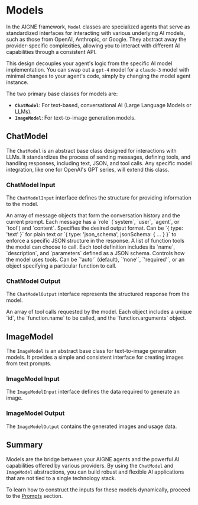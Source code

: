# Models

In the AIGNE framework, `Model` classes are specialized agents that serve as standardized interfaces for interacting with various underlying AI models, such as those from OpenAI, Anthropic, or Google. They abstract away the provider-specific complexities, allowing you to interact with different AI capabilities through a consistent API.

This design decouples your agent's logic from the specific AI model implementation. You can swap out a `gpt-4` model for a `claude-3` model with minimal changes to your agent's code, simply by changing the model agent instance.

The two primary base classes for models are:

*   **`ChatModel`**: For text-based, conversational AI (Large Language Models or LLMs).
*   **`ImageModel`**: For text-to-image generation models.

## ChatModel

The `ChatModel` is an abstract base class designed for interactions with LLMs. It standardizes the process of sending messages, defining tools, and handling responses, including text, JSON, and tool calls. Any specific model integration, like one for OpenAI's GPT series, will extend this class.

### ChatModel Input

The `ChatModelInput` interface defines the structure for providing information to the model.

<x-field-group>
  <x-field data-name="messages" data-type="ChatModelInputMessage[]" data-required="true">
    <x-field-desc markdown>An array of message objects that form the conversation history and the current prompt. Each message has a `role` (`system`, `user`, `agent`, or `tool`) and `content`.</x-field-desc>
  </x-field>
  <x-field data-name="responseFormat" data-type="object" data-required="false">
    <x-field-desc markdown>Specifies the desired output format. Can be `{ type: 'text' }` for plain text or `{ type: 'json_schema', jsonSchema: { ... } }` to enforce a specific JSON structure in the response.</x-field-desc>
  </x-field>
  <x-field data-name="tools" data-type="ChatModelInputTool[]" data-required="false">
    <x-field-desc markdown>A list of function tools the model can choose to call. Each tool definition includes its `name`, `description`, and `parameters` defined as a JSON schema.</x-field-desc>
  </x-field>
  <x-field data-name="toolChoice" data-type="string | object" data-required="false">
    <x-field-desc markdown>Controls how the model uses tools. Can be `'auto'` (default), `'none'`, `'required'`, or an object specifying a particular function to call.</x-field-desc>
  </x-field>
  <x-field data-name="modelOptions" data-type="object" data-required="false" data-desc="Provider-specific options to control model behavior.">
    <x-field data-name="model" data-type="string" data-required="false" data-desc="The specific model name or version (e.g., 'gpt-4o')."></x-field>
    <x-field data-name="temperature" data-type="number" data-required="false" data-desc="Controls randomness. A value closer to 0 makes the output more deterministic."></x-field>
    <x-field data-name="topP" data-type="number" data-required="false" data-desc="Controls nucleus sampling."></x-field>
    <x-field data-name="parallelToolCalls" data-type="boolean" data-default="true" data-required="false" data-desc="Whether to allow the model to call multiple tools in parallel."></x-field>
  </x-field>
</x-field-group>

### ChatModel Output

The `ChatModelOutput` interface represents the structured response from the model.

<x-field-group>
  <x-field data-name="text" data-type="string" data-required="false" data-desc="The text content of the model's response."></x-field>
  <x-field data-name="json" data-type="object" data-required="false" data-desc="The JSON object returned by the model when `responseFormat` is set to 'json_schema'."></x-field>
  <x-field data-name="toolCalls" data-type="ChatModelOutputToolCall[]" data-required="false">
    <x-field-desc markdown>An array of tool calls requested by the model. Each object includes a unique `id`, the `function.name` to be called, and the `function.arguments` object.</x-field-desc>
  </x-field>
  <x-field data-name="usage" data-type="object" data-required="false" data-desc="Token usage statistics for the interaction.">
    <x-field data-name="inputTokens" data-type="number" data-required="true" data-desc="The number of tokens in the input prompt."></x-field>
    <x-field data-name="outputTokens" data-type="number" data-required="true" data-desc="The number of tokens in the generated response."></x-field>
  </x-field>
  <x-field data-name="model" data-type="string" data-required="false" data-desc="The name of the model that processed the request."></x-field>
</x-field-group>

## ImageModel

The `ImageModel` is an abstract base class for text-to-image generation models. It provides a simple and consistent interface for creating images from text prompts.

### ImageModel Input

The `ImageModelInput` interface defines the data required to generate an image.

<x-field-group>
  <x-field data-name="prompt" data-type="string" data-required="true" data-desc="A detailed text description of the image to be generated."></x-field>
  <x-field data-name="image" data-type="FileUnionContent[]" data-required="false" data-desc="An optional array of images to be used for editing or as a base."></x-field>
  <x-field data-name="n" data-type="number" data-required="false" data-desc="The number of images to generate. Defaults to 1."></x-field>
  <x-field data-name="outputFileType" data-type="string" data-required="false" data-desc="Specifies the desired output format for the image file, such as 'local' (saved to a temporary file) or 'file' (base64 encoded string)."></x-field>
  <x-field data-name="modelOptions" data-type="object" data-required="false" data-desc="Provider-specific options, such as `model` name, image dimensions, or quality settings."></x-field>
</x-field-group>

### ImageModel Output

The `ImageModelOutput` contains the generated images and usage data.

<x-field-group>
  <x-field data-name="images" data-type="FileUnionContent[]" data-required="true" data-desc="An array of the generated images, with each item's format determined by the `outputFileType` input parameter."></x-field>
  <x-field data-name="usage" data-type="object" data-required="false" data-desc="Token usage statistics for the generation task.">
      <x-field data-name="inputTokens" data-type="number" data-required="true" data-desc="The number of tokens in the input prompt."></x-field>
      <x-field data-name="outputTokens" data-type="number" data-required="true" data-desc="An estimation of tokens used for the output generation."></x-field>
  </x-field>
  <x-field data-name="model" data-type="string" data-required="false" data-desc="The name of the image model that processed the request."></x-field>
</x-field-group>

## Summary

Models are the bridge between your AIGNE agents and the powerful AI capabilities offered by various providers. By using the `ChatModel` and `ImageModel` abstractions, you can build robust and flexible AI applications that are not tied to a single technology stack.

To learn how to construct the inputs for these models dynamically, proceed to the [Prompts](./developer-guide-core-concepts-prompts.md) section.